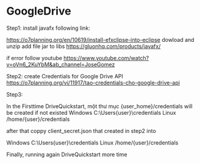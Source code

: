# GoogleDrive


Step1: install javafx following link:

https://o7planning.org/en/10619/install-efxclipse-into-eclipse
dowload and unzip add file jar to libs
https://gluonhq.com/products/javafx/

if error follow youtube 
https://www.youtube.com/watch?v=oVn6_2KuYbM&ab_channel=JoseGomez

Step2: create Credentials for Google Drive API
https://o7planning.org/vi/11917/tao-credentials-cho-google-drive-api


Step3:

In the Firsttime  DriveQuickstart, một thư mục {user_home}/credentials will be created if not existed
Windows	C:\Users\{user}\credentials
Linux	/home/{user}/credentials


after that coppy client_secret.json that created in step2 into 

Windows	C:\Users\{user}\credentials
Linux	/home/{user}/credentials

Finally, running again DriveQuickstart more time
